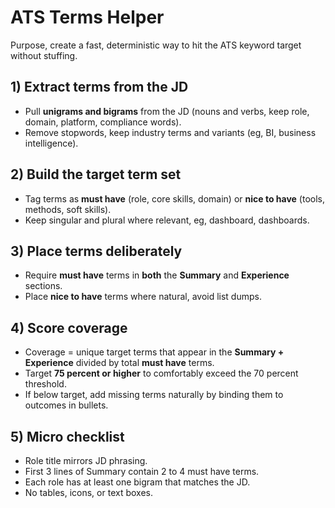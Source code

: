 # ATS Terms Helper

Purpose, create a fast, deterministic way to hit the ATS keyword target without stuffing.

## 1) Extract terms from the JD
- Pull **unigrams and bigrams** from the JD (nouns and verbs, keep role, domain, platform, compliance words).
- Remove stopwords, keep industry terms and variants (eg, BI, business intelligence).

## 2) Build the target term set
- Tag terms as **must have** (role, core skills, domain) or **nice to have** (tools, methods, soft skills).
- Keep singular and plural where relevant, eg, dashboard, dashboards.

## 3) Place terms deliberately
- Require **must have** terms in **both** the **Summary** and **Experience** sections.
- Place **nice to have** terms where natural, avoid list dumps.

## 4) Score coverage
- Coverage = unique target terms that appear in the **Summary + Experience** divided by total **must have** terms.
- Target **75 percent or higher** to comfortably exceed the 70 percent threshold.
- If below target, add missing terms naturally by binding them to outcomes in bullets.

## 5) Micro checklist
- Role title mirrors JD phrasing.
- First 3 lines of Summary contain 2 to 4 must have terms.
- Each role has at least one bigram that matches the JD.
- No tables, icons, or text boxes.
